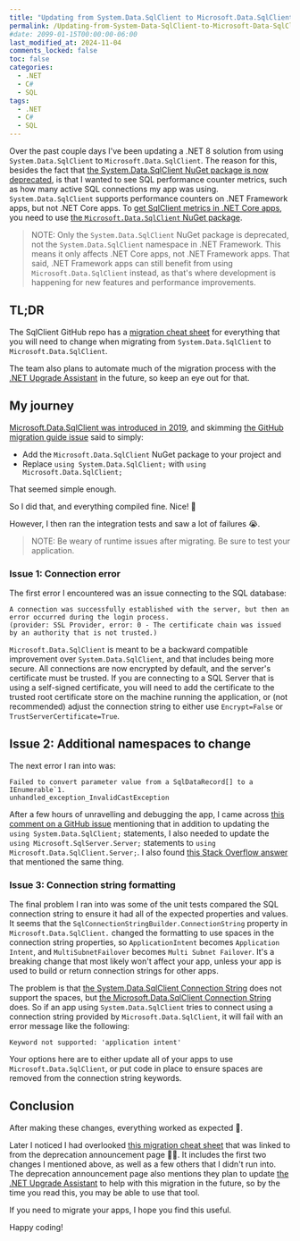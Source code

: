 ```yaml
---
title: "Updating from System.Data.SqlClient to Microsoft.Data.SqlClient"
permalink: /Updating-from-System-Data-SqlClient-to-Microsoft-Data-SqlClient/
#date: 2099-01-15T00:00:00-06:00
last_modified_at: 2024-11-04
comments_locked: false
toc: false
categories:
  - .NET
  - C#
  - SQL
tags:
  - .NET
  - C#
  - SQL
---
```


Over the past couple days I've been updating a .NET 8 solution from using `System.Data.SqlClient` to `Microsoft.Data.SqlClient`.
The reason for this, besides the fact that [the System.Data.SqlClient NuGet package is now deprecated](https://techcommunity.microsoft.com/t5/sql-server-blog/announcement-system-data-sqlclient-package-is-now-deprecated/ba-p/4227205), is that I wanted to see SQL performance counter metrics, such as how many active SQL connections my app was using.
`System.Data.SqlClient` supports performance counters on .NET Framework apps, but not .NET Core apps.
To [get SqlClient metrics in .NET Core apps](https://learn.microsoft.com/en-us/sql/connect/ado-net/event-counters), you need to use [the `Microsoft.Data.SqlClient` NuGet package](https://www.nuget.org/packages/Microsoft.Data.SqlClient).

> NOTE: Only the `System.Data.SqlClient` NuGet package is deprecated, not the `System.Data.SqlClient` namespace in .NET Framework.
> This means it only affects .NET Core apps, not .NET Framework apps.
> That said, .NET Framework apps can still benefit from using `Microsoft.Data.SqlClient` instead, as that's where development is happening for new features and performance improvements.

## TL;DR

The SqlClient GitHub repo has a [migration cheat sheet](https://github.com/dotnet/SqlClient/blob/main/porting-cheat-sheet.md) for everything that you will need to change when migrating from `System.Data.SqlClient` to `Microsoft.Data.SqlClient`.

The team also plans to automate much of the migration process with the [.NET Upgrade Assistant](https://dotnet.microsoft.com/en-us/platform/upgrade-assistant) in the future, so keep an eye out for that.

## My journey

[Microsoft.Data.SqlClient was introduced in 2019](https://devblogs.microsoft.com/dotnet/introducing-the-new-microsoftdatasqlclient/), and skimming [the GitHub migration guide issue](https://github.com/dotnet/SqlClient/issues/2778) said to simply:

- Add the `Microsoft.Data.SqlClient` NuGet package to your project and
- Replace `using System.Data.SqlClient;` with `using Microsoft.Data.SqlClient;`

That seemed simple enough.

So I did that, and everything compiled fine.
Nice! 💪

However, I then ran the integration tests and saw a lot of failures 😭.

> NOTE: Be weary of runtime issues after migrating.
> Be sure to test your application.

### Issue 1: Connection error

The first error I encountered was an issue connecting to the SQL database:

```text
A connection was successfully established with the server, but then an error occurred during the login process.
(provider: SSL Provider, error: 0 - The certificate chain was issued by an authority that is not trusted.)
```

`Microsoft.Data.SqlClient` is meant to be a backward compatible improvement over `System.Data.SqlClient`, and that includes being more secure.
All connections are now encrypted by default, and the server's certificate must be trusted.
If you are connecting to a SQL Server that is using a self-signed certificate, you will need to add the certificate to the trusted root certificate store on the machine running the application, or (not recommended) adjust the connection string to either use `Encrypt=False` or `TrustServerCertificate=True`.

## Issue 2: Additional namespaces to change

The next error I ran into was:

```text
Failed to convert parameter value from a SqlDataRecord[] to a IEnumerable`1.
unhandled_exception_InvalidCastException
```

After a few hours of unravelling and debugging the app, I came across [this comment on a GitHub issue](https://github.com/dotnet/SqlClient/issues/323#issuecomment-556775371) mentioning that in addition to updating the `using System.Data.SqlClient;` statements, I also needed to update the `using Microsoft.SqlServer.Server;` statements to `using Microsoft.Data.SqlClient.Server;`.
I also found [this Stack Overflow answer](https://stackoverflow.com/a/61713249/602585) that mentioned the same thing.

### Issue 3: Connection string formatting

The final problem I ran into was some of the unit tests compared the SQL connection string to ensure it had all of the expected properties and values.
It seems that the `SqlConnectionStringBuilder.ConnectionString` property in `Microsoft.Data.SqlClient.` changed the formatting to use spaces in the connection string properties, so `ApplicationIntent` becomes `Application Intent`, and `MultiSubnetFailover` becomes `Multi Subnet Failover`.
It's a breaking change that most likely won't affect your app, unless your app is used to build or return connection strings for other apps.

The problem is that [the System.Data.SqlClient Connection String](https://learn.microsoft.com/en-us/dotnet/api/microsoft.data.sqlclient.sqlconnection.connectionstring) does not support the spaces, but [the Microsoft.Data.SqlClient Connection String](https://learn.microsoft.com/en-us/dotnet/api/system.data.sqlclient.sqlconnection.connectionstring) does.
So if an app using `System.Data.SqlClient` tries to connect using a connection string provided by `Microsoft.Data.SqlClient`, it will fail with an error message like the following:

```text
Keyword not supported: 'application intent'
```

Your options here are to either update all of your apps to use `Microsoft.Data.SqlClient`, or put code in place to ensure spaces are removed from the connection string keywords.

## Conclusion

After making these changes, everything worked as expected 🙌.

Later I noticed I had overlooked [this migration cheat sheet](https://github.com/dotnet/SqlClient/blob/main/porting-cheat-sheet.md) that was linked to from the deprecation announcement page 🤦‍♂️.
It includes the first two changes I mentioned above, as well as a few others that I didn't run into.
The deprecation announcement page also mentions they plan to update [the .NET Upgrade Assistant](https://dotnet.microsoft.com/en-us/platform/upgrade-assistant) to help with this migration in the future, so by the time you read this, you may be able to use that tool.

If you need to migrate your apps, I hope you find this useful.

Happy coding!
